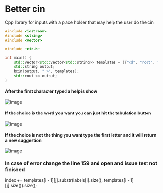 # Better cin

Cpp library for inputs with a place holder that may help the user do the cin

```cpp
#include <iostream>
#include <string>
#include <vector>

#include "cin.h"

int main() {
	std::vector<std::vector<std::string>> templates = {{"cd", "root", "test"}, {"other", "choice"}, {"option", "/s"}};
	std::string output;
	bcin(output, " >", templates);
	std::cout << output;
}
```

#### After the first character typed a help is show
![image](https://user-images.githubusercontent.com/73474137/152681372-8c5adedc-e1c9-40fb-9b2b-c63c9db5f25b.png)

#### If the choice is the word you want you can just hit the tabulation button
![image](https://user-images.githubusercontent.com/73474137/152681386-96d74241-25af-4d81-9502-1e3bf58652a1.png)

#### If the choice is not the thing you want type the first letter and it will return a new suggestion 
![image](https://user-images.githubusercontent.com/73474137/152681405-756465b2-8451-4021-8c58-bf55b9f931e6.png)

### In case of error change the line 159 and open and issue test not finished

index += templates[i - 1][j].substr(labels[i].size(), templates[i - 1][j].size()).size();
